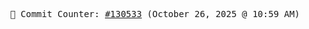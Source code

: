 <p align="center">
    <samp>
        📮 Commit Counter: <a href="https://github.com/Javascript-void0/Javascript-void0/commits/main">#130533</a> (October 26, 2025 @ 10:59 AM)
    </samp>
</p>